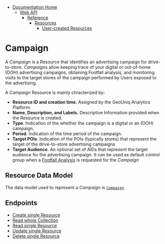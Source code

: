 * [Documentation Home](../../../../README.md)  
  * [Web API](../../../index.md)  
    * [Reference](../../index.md)
        * [Resources](../index.md)
           * [User-created Resources](index.md)
           
# Campaign

A *Campaign* is a Resource that identifies an advertising campaign for drive-to-store.
*Campaigns* allow keeping trace of your digital or out-of-home (OOH) advertising campaigns, obtaining Footfall analysis, and monitoring visits to the target stores of the campaign performed by Users exposed to the advertising.


A *Campaign* Resource is mainly chracterized by:

* **Resource ID and creation time**. Assigned by the GeoUniq Analytics Platform.
* **Name, Description, and Labels.** Descriptive Information provided when the Resource is created.
* **Type**. Indication of the whether the campaign is a digital or an  (OOH) campaign.
* **Period**. Indication of the time period of the campaign.
* **Target POIs**. Indication of the POIs (typically stores) that represent the target of the drive-to-store advertising campaigns
* **Target Audience**. An optional set of AIDs that represent the target audience for the advertising campaign. It can be used as default control group when a [Footfall Analysis](/api/reference/resources/user-created/campaign-footfall.md) is requested for the *Campaign*

## Resource Data Model

The data model used to represent a *Campaign* is [`Campaign`](/api/reference/data-models/resources/user-created/campaign.md)

## Endpoints

- [Create single Resource](/api/reference/endpoints/endpoints/resources/user-created/campaign/create.md)
- [Read whole Collection](/api/reference/endpoints/endpoints/resources/user-created/campaign/read-collection.md)
- [Read single Resource](/api/reference/endpoints/endpoints/resources/user-created/campaign/read-resource.md)
- [Update single Resource](/api/reference/endpoints/endpoints/resources/user-created/campaign/update.md)
- [Delete single Resource](/api/reference/endpoints/resources/user-created/campaign/delete.md)

